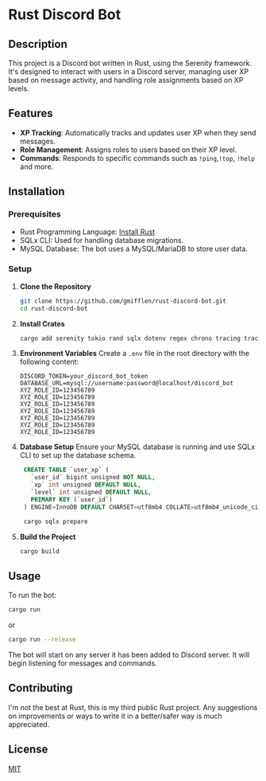 # Rust Discord Bot

## Description

This project is a Discord bot written in Rust, using the Serenity framework. It's designed to interact with users in a Discord server, managing user XP based on message activity, and handling role assignments based on XP levels.

## Features

- **XP Tracking**: Automatically tracks and updates user XP when they send messages.
- **Role Management**: Assigns roles to users based on their XP level.
- **Commands**: Responds to specific commands such as `!ping`,`!top`, `!help` and more.

## Installation

### Prerequisites

- Rust Programming Language: [Install Rust](https://www.rust-lang.org/tools/install)
- SQLx CLI: Used for handling database migrations.
- MySQL Database: The bot uses a MySQL/MariaDB to store user data.

### Setup

1. **Clone the Repository**

   ```bash
   git clone https://github.com/gmifflen/rust-discord-bot.git
   cd rust-discord-bot
   ```
2. **Install Crates**
   ```bash
   cargo add serenity tokio rand sqlx dotenv regex chrono tracing tracing-subscriber
   ```

3. **Environment Variables**
   Create a `.env` file in the root directory with the following content:

   ```
   DISCORD_TOKEN=your_discord_bot_token
   DATABASE_URL=mysql://username:password@localhost/discord_bot
   XYZ_ROLE_ID=123456789
   XYZ_ROLE_ID=123456789
   XYZ_ROLE_ID=123456789
   XYZ_ROLE_ID=123456789
   XYZ_ROLE_ID=123456789
   XYZ_ROLE_ID=123456789
   XYZ_ROLE_ID=123456789
   ```

4. **Database Setup**
   Ensure your MySQL database is running and use SQLx CLI to set up the database schema.

   ```SQL
    CREATE TABLE `user_xp` (
      `user_id` bigint unsigned NOT NULL,
      `xp` int unsigned DEFAULT NULL,
      `level` int unsigned DEFAULT NULL,
      PRIMARY KEY (`user_id`)
    ) ENGINE=InnoDB DEFAULT CHARSET=utf8mb4 COLLATE=utf8mb4_unicode_ci;
   ```

   ```bash
    cargo sqlx prepare
   ```

5. **Build the Project**
   ```bash
   cargo build
   ```

## Usage

To run the bot:

```bash
cargo run
```
or
```bash
cargo run --release
```

The bot will start on any server it has been added to Discord server. It will begin listening for messages and commands.

## Contributing

I'm not the best at Rust, this is my third public Rust project.
Any suggestions on improvements or ways to write it in a better/safer way is much appreciated.

## License

[MIT](https://github.com/gmifflen/rust-discord-bot/blob/main/LICENSE)
